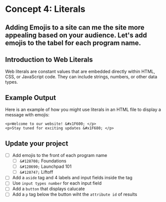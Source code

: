 # Concept 4: Literals

Adding Emojis to a site can me the site more appealing based on your audience. 
Let's add emojis to the tabel for each program name. 
---
## Introduction to Web Literals

Web literals are constant values that are embedded directly within HTML, CSS, or JavaScript code. They can include strings, numbers, or other data types.

## Example Output 

Here is an example of how you might use literals in an HTML file to display a message with emojis:

```
<p>Welcome to our website! &#x1F600; </p>
<p>Stay tuned for exciting updates &#x1F680; </p>
```
## Update your project

- [ ] Add emojis to the front of each program name
    - [ ] `&#128708;` Foundations
    - [ ] `&#128690;` Launchpad 101
    - [ ] `&#128747;` Liftoff 
- [ ] Add a `aside` tag and 4 labels and input fields inside the tag
- [ ] Use `input types number` for each input field
- [ ] Add a `button` that displays calucate
- [ ] Add a `p` tag below the button wiht the `attribute id` of results